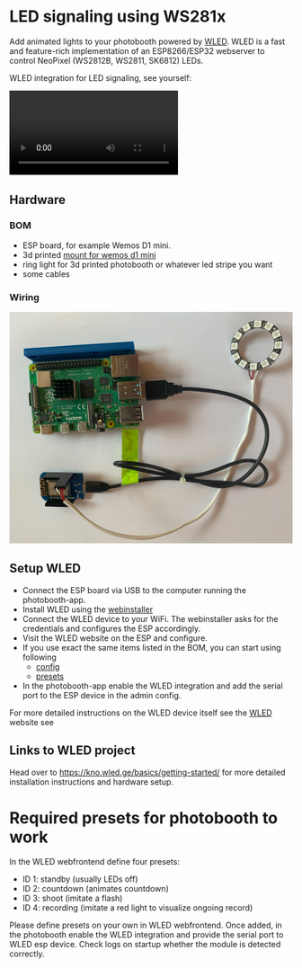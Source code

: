
# LED signaling using WS281x

Add animated lights to your photobooth powered by [WLED](https://kno.wled.ge/). WLED is a fast and feature-rich implementation of an ESP8266/ESP32 webserver to control NeoPixel (WS2812B, WS2811, SK6812) LEDs.

WLED integration for LED signaling, see yourself:

<video controls>
<source src="../../assets/wled/takepicture.mp4" type="video/mp4">
</video>

## Hardware

### BOM

- ESP board, for example Wemos D1 mini.
- 3d printed [mount for wemos d1 mini](https://www.printables.com/de/model/205206-wemos-d1-mini-mount/files)
- ring light for 3d printed photobooth or whatever led stripe you want
- some cables

### Wiring

![wiring overview](../assets/wled/overview.jpg)

## Setup WLED

- Connect the ESP board via USB to the computer running the photobooth-app.
- Install WLED using the [webinstaller](https://install.wled.me/)
- Connect the WLED device to your WiFi. The webinstaller asks for the credentials and configures the ESP accordingly.
- Visit the WLED website on the ESP and configure.
- If you use exact the same items listed in the BOM, you can start using following
    - [config](../assets/wled/wled_cfg.json)
    - [presets](../assets/wled/wled_presets.json)
- In the photobooth-app enable the WLED integration and add the serial port to the ESP device in the admin config.

For more detailed instructions on the WLED device itself see the [WLED](https://kno.wled.ge/basics/getting-started/) website see

## Links to WLED project

Head over to <https://kno.wled.ge/basics/getting-started/> for more detailed installation instructions and hardware setup.

# Required presets for photobooth to work

In the WLED webfrontend define four presets:

- ID 1: standby (usually LEDs off)
- ID 2: countdown (animates countdown)
- ID 3: shoot (imitate a flash)
- ID 4: recording (imitate a red light to visualize ongoing record)

Please define presets on your own in WLED webfrontend. Once added, in the photobooth enable the WLED integration and provide the serial port to WLED esp device. Check logs on startup whether the module is detected correctly.
